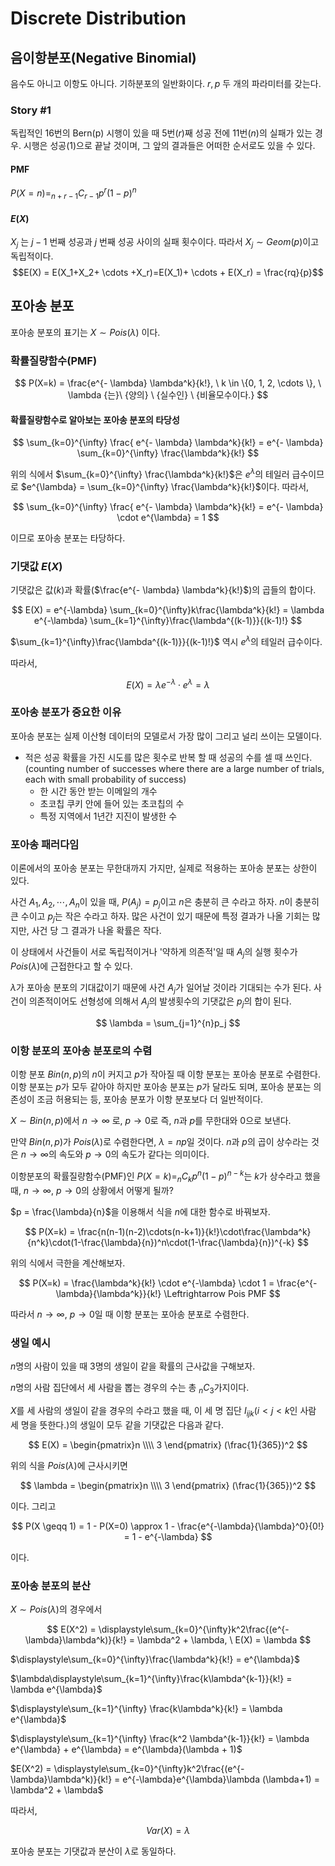 # Discrete Distribution

## 음이항분포(Negative Binomial)
음수도 아니고 이항도 아니다. 기하분포의 일반화이다.
$r, p$ 두 개의 파라미터를 갖는다.
### Story #1
독립적인 16번의 Bern(p) 시행이 있을 때 5번($r$)째 성공 전에 11번($n$)의 실패가 있는 경우.
시행은 성공(1)으로 끝날 것이며, 그 앞의 결과들은 어떠한 순서로도 있을 수 있다.
#### PMF
$P(X=n) = _{n+r-1}C_{r-1} p^r(1-p)^n$

#### $E(X)$
$X_j$ 는 $j-1$ 번째 성공과 $j$ 번째 성공 사이의 실패 횟수이다. 따라서 $X_j \sim Geom(p)$이고 독립적이다.
$$E(X) = E(X_1+X_2+ \cdots +X_r)=E(X_1)+ \cdots + E(X_r) = \frac{rq}{p}$$
## 포아송 분포

포아송 분포의 표기는 $X \sim Pois(\lambda)$ 이다.
 
### 확률질량함수(PMF)

$$
P(X=k) = \frac{e^{- \lambda} \lambda^k}{k!}, \ k \in \{0, 1, 2, \cdots \}, \ \lambda {는}\ {양의} \ {실수인} \ {비율모수이다.}
$$

#### 확률질량함수로 알아보는 포아송 분포의 타당성

$$
\sum_{k=0}^{\infty} \frac{ e^{- \lambda} \lambda^k}{k!} = e^{- \lambda} \sum_{k=0}^{\infty} \frac{\lambda^k}{k!}
$$

위의 식에서 $\sum_{k=0}^{\infty} \frac{\lambda^k}{k!}$은 $e^{\lambda}$의 테일러 급수이므로 $e^{\lambda} = \sum_{k=0}^{\infty} \frac{\lambda^k}{k!}$이다.
따라서,

$$
\sum_{k=0}^{\infty} \frac{ e^{- \lambda} \lambda^k}{k!} = e^{- \lambda} \cdot e^{\lambda} = 1
$$

이므로 포아송 분포는 타당하다.

### 기댓값 $E(X)$

기댓값은 값($k$)과 확률($\frac{e^{- \lambda} \lambda^k}{k!}$)의 곱들의 합이다.

$$
E(X) = e^{-\lambda} \sum_{k=0}^{\infty}k\frac{\lambda^k}{k!} = \lambda e^{-\lambda} \sum_{k=1}^{\infty}\frac{\lambda^{(k-1)}}{(k-1)!}
$$

$\sum_{k=1}^{\infty}\frac{\lambda^{(k-1)}}{(k-1)!}$ 역시 $e^{\lambda}$의 테일러 급수이다.

따라서,

$$
E(X) = {\lambda}e^{-\lambda} \cdot e^{\lambda} = \lambda
$$

### 포아송 분포가 중요한 이유

포아송 분포는 실제 이산형 데이터의 모델로서 가장 많이 그리고 널리 쓰이는 모델이다.
- 적은 성공 확률을 가진 시도를 많은 횟수로 반복 할 때 성공의 수를 셀 때 쓰인다.(counting number of successes where there are a large number of trials, each with small probability of success)
	- 한 시간 동안 받는 이메일의 개수
	- 초코칩 쿠키 안에 들어 있는 초코칩의 수
	- 특정 지역에서 1년간 지진이 발생한 수

### 포아송 패러다임

이론에서의 포아송 분포는 무한대까지 가지만, 실제로 적용하는 포아송 분포는 상한이 있다.

사건 $A_1, A_2, \cdots, A_n$이 있을 때, $P(A_j) = p_j$이고 $n$은 충분히 큰 수라고 하자. $n$이 충분히 큰 수이고 $p_j$는 작은 수라고 하자.
많은 사건이 있기 때문에 특정 결과가 나올 기회는 많지만, 사건 당 그 결과가 나올 확률은 작다.  

이 상태에서 사건들이 서로 독립적이거나 '약하게 의존적'일 때 $A_j$의 실행 횟수가 $Pois(\lambda)$에 근접한다고 할 수 있다.

$\lambda$가 포아송 분포의 기대값이기 때문에 사건 $A_j$가 일어날 것이라 기대되는 수가 된다. 사건이 의존적이어도 선형성에 의해서 $A_j$의 발생횟수의 기댓값은 $p_j$의 합이 된다.

$$
\lambda = \sum_{j=1}^{n}p_j
$$


### 이항 분포의 포아송 분포로의 수렴

이항 분포 $Bin(n,p)$의 $n$이 커지고 $p$가 작아질 때 이항 분포는 포아송 분포로 수렴한다.
이항 분포는 $p$가 모두 같아야 하지만 포아송 분포는 $p$가 달라도 되며, 포아송 분포는 의존성이 조금 허용되는 등, 포아송 분포가 이항 분포보다 더 일반적이다.

$X \sim Bin(n,p)$에서 $n \rightarrow \infty$ 로, $p \rightarrow 0$로 즉, $n$과 $p$를 무한대와 0으로 보낸다.

만약 $Bin(n,p)$가 $Pois(\lambda)$로 수렴한다면, $\lambda = np$일 것이다. $n$과 $p$의 곱이 상수라는 것은 $n \rightarrow \infty$의 속도와 $p \rightarrow 0$의 속도가 같다는 의미이다.

이항분포의 확률질량함수(PMF)인 $P(X=k)=_nC_k p^n (1-p)^{n-k}$는 $k$가 상수라고 했을 때,  $n \rightarrow \infty , \ p \rightarrow 0$의 상황에서 어떻게 될까?

$p = \frac{\lambda}{n}$을 이용해서 식을 $n$에 대한 함수로 바꿔보자.

$$
P(X=k) = \frac{n(n-1)(n-2)\cdots(n-k+1)}{k!}\cdot\frac{\lambda^k}{n^k}\cdot(1-\frac{\lambda}{n})^n\cdot(1-\frac{\lambda}{n})^{-k}
$$

위의 식에서 극한을 계산해보자.

$$
P(X=k) = \frac{\lambda^k}{k!} \cdot e^{-\lambda} \cdot 1 = \frac{e^{-\lambda}{\lambda^k}}{k!} \Leftrightarrow Pois PMF
$$

따라서 $n \rightarrow \infty$, $p \rightarrow 0$일 때 이항 분포는 포아송 분포로 수렴한다.

### 생일 예시

$n$명의 사람이 있을 때 3명의 생일이 같을 확률의 근사값을 구해보자.

$n$명의 사람 집단에서 세 사람을 뽑는 경우의 수는 총 $_nC_3$가지이다.

$X$를 세 사람의 생일이 같을 경우의 수라고 했을 때,
이 세 명 집단 $I_{ijk}$($i < j < k$인 사람 세 명을 뜻한다.)의 생일이 모두 같을 기댓값은 다음과 같다.

$$
E(X) = \begin{pmatrix}n \\\\ 3 \end{pmatrix} (\frac{1}{365})^2
$$

위의 식을 $Pois(\lambda)$에 근사시키면 

$$
\lambda = \begin{pmatrix}n \\\\ 3 \end{pmatrix} (\frac{1}{365})^2
$$

이다.
그리고

$$
P(X \geqq 1) = 1 - P(X=0) \approx 1 - \frac{e^{-\lambda}{\lambda}^0}{0!} = 1 - e^{-\lambda}
$$

이다.

### 포아송 분포의 분산

$X \sim Pois(\lambda)$의 경우에서

$$
E(X^2) = \displaystyle\sum_{k=0}^{\infty}k^2\frac{(e^{-\lambda}\lambda^k)}{k!} = \lambda^2 + \lambda, \ E(X) = \lambda
$$

$\displaystyle\sum_{k=0}^{\infty}\frac{\lambda^k}{k!} = e^{\lambda}$

$\lambda\displaystyle\sum_{k=1}^{\infty}\frac{k\lambda^{k-1}}{k!} = \lambda e^{\lambda}$

$\displaystyle\sum_{k=1}^{\infty} \frac{k\lambda^k}{k!} = \lambda e^{\lambda}$

$\displaystyle\sum_{k=1}^{\infty} \frac{k^2 \lambda^{k-1}}{k!} = \lambda e^{\lambda} + e^{\lambda} = e^{\lambda}(\lambda + 1)$

$E(X^2) = \displaystyle\sum_{k=0}^{\infty}k^2\frac{(e^{-\lambda}\lambda^k)}{k!} = e^{-\lambda}e^{\lambda}\lambda (\lambda+1) = \lambda^2 + \lambda$

따라서,

$$
Var(X) = \lambda
$$

포아송 분포는 기댓값과 분산이 $\lambda$로 동일하다.

